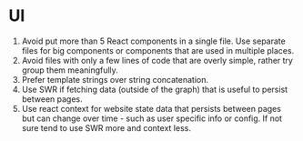 # UI

1. Avoid put more than 5 React components in a single file. Use separate files for big components or components that are used in multiple places.
2. Avoid files with only a few lines of code that are overly simple, rather try group them meaningfully.
3. Prefer template strings over string concatenation.
4. Use SWR if fetching data (outside of the graph) that is useful to persist between pages.
5. Use react context for website state data that persists between pages but can change over time - such as user specific info or config. If not sure tend to use SWR more and context less.
